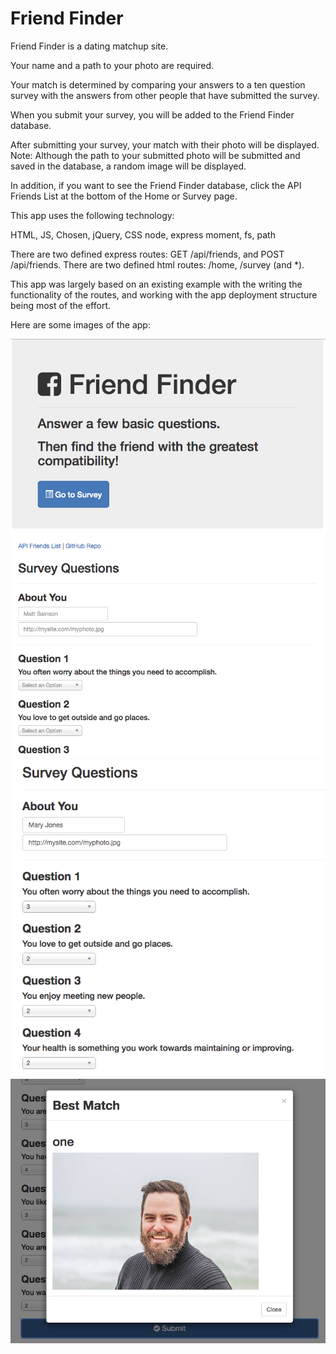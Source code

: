 # Friend Finder


Friend Finder is a dating matchup site.

Your name and a path to your photo are required.

Your match is determined by comparing your answers to a ten question survey with the answers from other people that have submitted the survey.

When you submit your survey, you will be added to the Friend Finder database.

After submitting your survey, your match with their photo will be displayed. Note: Although the path to your submitted photo will be submitted and saved in the database, a random image will be displayed.

In addition, if you want to see the Friend Finder database, click the API Friends List at the bottom of the Home or Survey page.

This app uses the following technology:

HTML, JS, Chosen, jQuery, CSS
node, express
moment, fs, path

There are two defined express routes: GET /api/friends, and POST /api/friends.
There are two defined html routes: /home, /survey (and *).

This app was largely based on an existing example with the writing the functionality of the routes, and working with the app deployment structure being most of the effort.

Here are some images of the app:

![home](https://github.com/mattsainson/friendfinder/blob/master/resources/1-home.png)
![survey](https://github.com/mattsainson/friendfinder/blob/master/resources/2-survey.png)
![entry](https://github.com/mattsainson/friendfinder/blob/master/resources/3-entry.png)
![match](https://github.com/mattsainson/friendfinder/blob/master/resources/4-match.png)
